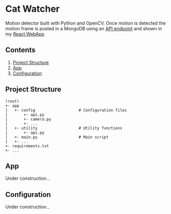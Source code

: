 # Cat Watcher
Motion detector built with Python and OpenCV. Once motion is detected the motion frame is posted in a MongoDB using an [API endpoint](https://github.com/r-dvl/lima-backend) and shown in my [React WebApp](https://github.com/r-dvl/lima-frontend)


## Contents
1. [Project Structure](#Project%20Structure)
2. [App](#App)
3. [Configuration](#Configuration)


## Project Structure
```text
(root)
+- app
|   +- config                   # Configuration files  
|       +- api.py
|       +- camera.py
|       +- ...
|   +- utility                  # Utility functions
|       +- api.py
|   +- main.py                  # Main script
|   +- ...
+- requirements.txt
+- ...
```


## App
Under construction...


## Configuration
Under construction...

